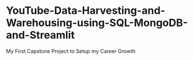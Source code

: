 # YouTube-Data-Harvesting-and-Warehousing-using-SQL-MongoDB-and-Streamlit
My First Capstone Project to Setup my Career Growth
